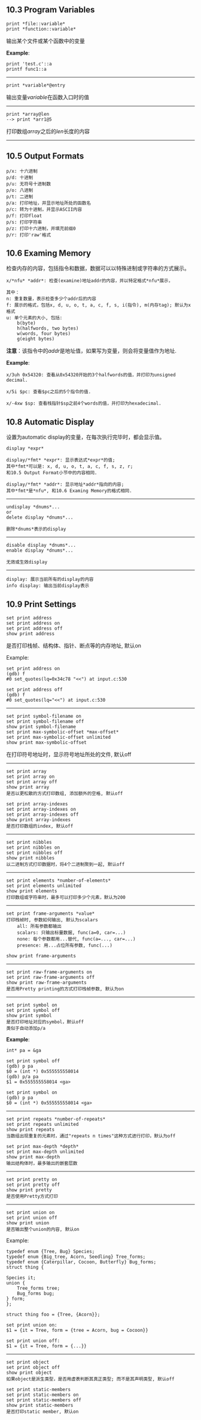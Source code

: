 ## 10.3 Program Variables

    print *file::variable*
    print *function::variable*

输出某个文件或某个函数中的变量

**Example**:

    print 'test.c'::a
    printf func1::a

---

    print *variable*@entry

输出变量*variable*在函数入口时的值

---

    print *array@len
    --> print *arr1@5
打印数组*array*之后的*len*长度的内容

---

## 10.5 Output Formats

    p/x: 十六进制
    p/d: 十进制
    p/u: 无符号十进制数
    p/o: 八进制
    p/t: 二进制
    p/a: 打印地址，并显示地址所处的函数名
    p/c: 转为十进制，并显示ASCII内容
    p/f: 打印float
    p/s: 打印字符串
    p/z: 打印十六进制，并填充前缀0
    p/r: 打印'raw'格式

## 10.6 Examing Memory

检查内存的内容，包括指令和数据，数据可以以特殊进制或字符串的方式展示。

    x/*nfu* *addr*: 检查(examine)地址addr的内容，并以特定格式*nfu*展示，
    
    其中：
    n: 重复数量，表示检查多少个addr后的内容
    f: 展示的格式，包括x, d, u, o, t, a, c, f, s, i(指令), m(内存tag); 默认为x格式
    u: 单个元素的大小, 包括:
        b(byte)
        h(halfwords, two bytes)
        w(words, four bytes)
        g(eight bytes)
**注意**：该指令中的*addr*是地址值，如果写为变量，则会将变量值作为地址. 

**Example**:

    x/3uh 0x54320: 查看从0x54320开始的3个halfwords的值，并打印为unsigned decimal.

    x/5i $pc: 查看$pc之后的5个指令的值.

    x/-4xw $sp: 查看栈指针$sp之前4个words的值，并打印为hexadecimal.

## 10.8 Automatic Display

设置为automatic display的变量，在每次执行完毕时，都会显示值。

    display *expr*

    display/*fmt* *expr*: 显示表达式*expr*的值;
    其中*fmt*可以是: x, d, u, o, t, a, c, f, s, z, r;
    和10.5 Output Format小节中的内容相同.

    display/*fmt* *addr*: 显示地址*addr*指向的内容;
    其中*fmt*是*nfu*, 和10.6 Examing Memory的格式相同.

---

    undisplay *dnums*...
    or
    delete display *dnums*...

    删除*dnums*表示的display

---

    disable display *dnums*...
    enable display *dnums*...

    无效或生效display

---
    display: 展示当前所有的display的内容
    info display: 输出当前display表示


## 10.9 Print Settings

    set print address
    set print address on
    set print address off
    show print address

是否打印栈帧、结构体、指针、断点等的内存地址, 默认on

Example:

    set print address on
    (gdb) f
    #0 set_quotes(lq=0x34c78 "<<") at input.c:530

    set print address off
    (gdb) f
    #0 set_quotes(lq="<<") at input.c:530

---

    set print symbol-filename on
    set print symbol-filename off
    show print symbol-filename
    set print max-symbolic-offset *max-offset*
    set print max-symbolic-offset unlimited
    show print max-symbolic-offset

在打印符号地址时，显示符号地址所处的文件, 默认off

---

    set print array
    set print array on
    set print array off
    show print array
    是否以更松散的方式打印数组, 添加额外的空格, 默认off

    set print array-indexes
    set print array-indexes on
    set print array-indexes off
    show print array-indexes
    是否打印数组的index, 默认off

---

    set print nibbles
    set print nibbles on
    set print nibbles off
    show print nibbles
    以二进制方式打印数据时，将4个二进制聚到一起, 默认off

---

    set print elements *number-of-elements*
    set print elements unlimited
    show print elements
    打印数组或字符串时，最多可以打印多少个元素，默认为200

---

    set print frame-arguments *value*
    打印栈帧时, 参数如何输出, 默认为scalars
        all: 所有参数都输出
        scalars: 只输出标量数据, func(a=0, car=...)
        none: 每个参数都用...替代, func(a=..., car=...)
        presence: 用...占位所有参数, func(...)

    show print frame-arguments

---

    set print raw-frame-arguments on
    set print raw-frame-arguments off
    show print raw-frame-arguments
    是否用Pretty printing的方式打印栈帧参数, 默认为on

---

    set print symbol on
    set print symbol off
    show print symbol
    是否打印地址对应的symbol，默认off
    类似于自动添加p/a

**Example**:

    int* pa = &ga

    set print symbol off
    (gdb) p pa
    $0 = (int *) 0x555555558014
    (gdb) p/a pa
    $1 = 0x555555558014 <ga>

    set print symbol on
    (gdb) p pa
    $0 = (int *) 0x555555558014 <ga>

---

    set print repeats *number-of-repeats*
    set print repeats unlimited
    show print repeats
    当数组出现重复的元素时，通过"repeats n times"这种方式进行打印，默认为off

    set print max-depth *depth*
    set print max-depth unlimited
    show print max-depth
    输出结构体时，最多输出的嵌套层数

---

    set print pretty on
    set print pretty off
    show print pretty
    是否使用Pretty方式打印

---

    set print union on
    set print union off
    show print union
    是否输出整个union的内容, 默认on

Example:

    typedef enum {Tree, Bug} Species;
    typedef enum {Big_tree, Acorn, Seedling} Tree_forms;
    typedef enum {Caterpillar, Cocoon, Butterfly} Bug_forms;
    struct thing {

    Species it;
    union {
        Tree_forms tree;
        Bug_forms bug;
    } form;
    };

    struct thing foo = {Tree, {Acorn}};

    set print union on:
    $1 = {it = Tree, form = {tree = Acorn, bug = Cocoon}}

    set print union off:
    $1 = {it = Tree, form = {...}}
---

    set print object
    set print object off
    show print object
    如果object是派生类型，是否用虚表判断其真正类型; 而不是其声明类型, 默认off

    set print static-members
    set print static-members on
    set print static-members off
    show print static-members
    是否打印static member, 默认on